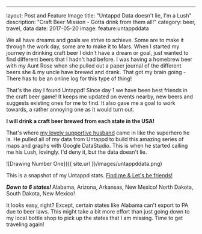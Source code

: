 ---
layout: Post and Feature Image
title: "Untappd Data doesn't lie, I'm a Lush"
description: "Craft Beer Mission - Gotta drink from them all!"
category: beer, travel, data
date: 2017-05-20
image:
     feature:untappddata

 We all have dreams and goals we strive to achieve. Some are to make it through the work day, some are to make it to Mars. When I started my journey in drinking craft beer I didn't have a dream or goal, just wanted to find different beers that I hadn't had before. I was having a homebrew beer with my Aunt Rose when she pulled out a paper journal of the different beers she & my uncle have brewed and drank.  That got my brain going - There has to be an online log for this type of thing!  

That's the day I found Untappd! Since day 1 we have been best friends in the craft beer game! It keeps me updated on events nearby, new
beers and suggests existing ones for me to find.  It also gave me a goal to work towards, a rather annoying one as it would turn out. 
 
 <b>I will drink a craft beer brewed from each state in the USA!</b>

That's where [my lovely supportive husband](https://twitter.com/buhakmeh) came in like the superhero he is.  He pulled all of my data from Untappd to build this amazing 
series of maps and graphs with Google DataStudio.  This is when he started calling me his Lush, lovingly.  I'd deny it, but the data 
doesn't lie. 

![Drawing Number One]({{ site.url }}/images/untappddata.png)

This is a snapshot of my Untappd stats.  [Find me & Let's be friends!](https://untappd.com/user/Truthisnikkirocks)

<i><b>Down to 6 states! </b></i> Alabama, Arizona, Arkansas, New Mexico! North Dakota, South Dakota, New Mexico! 

It looks easy, right?  Except, certain states like Alabama can't export to PA due to beer laws.  This might take a bit more effort than 
just going down to my local bottle shop to pick up the states that I am missing.  Time to get traveling again! 
